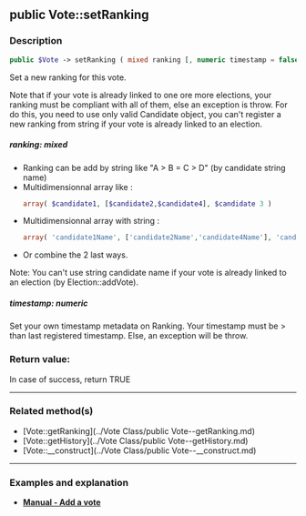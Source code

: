 ## public Vote::setRanking

### Description    

```php
public $Vote -> setRanking ( mixed ranking [, numeric timestamp = false] )
```

Set a new ranking for this vote.

Note that if your vote is already linked to one ore more elections, your ranking must be compliant with all of them, else an exception is throw. For do this, you need to use only valid Candidate object, you can't register a new ranking from string if your vote is already linked to an election.    


##### **ranking:** *mixed*   
* Ranking can be add by string like "A > B = C > D" (by candidate string name)
* Multidimensionnal array like :
   ```php
   array( $candidate1, [$candidate2,$candidate4], $candidate 3 )
   ```
* Multidimensionnal array with string :
   ```php
   array( 'candidate1Name', ['candidate2Name','candidate4Name'], 'candidate3Name' )
   ```
* Or combine the 2 last ways.

Note: You can't use string candidate name if your vote is already linked to an election (by Election::addVote).    



##### **timestamp:** *numeric*   
Set your own timestamp metadata on Ranking. Your timestamp must be > than last registered timestamp. Else, an exception will be throw.    



### Return value:   

In case of success, return TRUE


---------------------------------------

### Related method(s)      

* [Vote::getRanking](../Vote Class/public Vote--getRanking.md)    
* [Vote::getHistory](../Vote Class/public Vote--getHistory.md)    
* [Vote::__construct](../Vote Class/public Vote--__construct.md)    

---------------------------------------

### Examples and explanation

* **[Manual - Add a vote](https://github.com/julien-boudry/Condorcet/wiki/II-%23-B.-Vote-management-%23-1.-Add-Vote)**    
